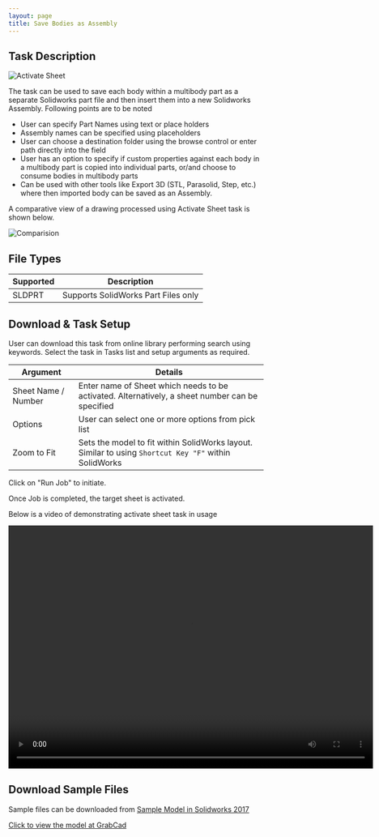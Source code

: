 ```yaml
---
layout: page
title: Save Bodies as Assembly
---
```


## Task Description

![Activate Sheet](002_ActivateSheet_001.png "Activate Sheet")

The task can be used to save each body within a multibody part as a separate Solidworks part file and then insert them into a new Solidworks Assembly.
Following points are to be noted
 - User can specify Part Names using text or place holders
 - Assembly names can be specified using placeholders
 - User can choose a destination folder using the browse control or enter path directly into the field
 - User has an option to specify if custom properties against each body in a multibody part is copied into individual parts, or/and choose to consume bodies in multibody parts
 - Can be used with other tools like Export 3D (STL, Parasolid, Step, etc.) where then imported body can be saved as an Assembly.


A comparative view of a drawing processed using Activate Sheet task is shown below.

![Comparision](002_ActivateSheet_002.png "Comparision between initial and final state of Solidworks Drawing")

## File Types

| Supported | Description |
| --- | --- |
| SLDPRT | Supports SolidWorks Part Files only |


## Download & Task Setup

User can download this task from online library performing search using keywords.
Select the task in Tasks list and setup arguments as required.

| Argument | Details |
| --- | --- |
| Sheet Name / Number| Enter name of Sheet which needs to be activated. Alternatively, a sheet number can be specified |
| Options | User can select one or more options from pick list |
| Zoom to Fit | Sets the model to fit within SolidWorks layout. Similar to using ```Shortcut Key "F"``` within SolidWorks |


Click on "Run Job" to initiate.

Once Job is completed, the target sheet is activated.

Below is a video of demonstrating activate sheet task in usage

<video width="720" height="480" controls>
  <source src="002_ActivateSheet.swf" type="video/mp4">
</video>


## Download Sample Files

Sample files can be downloaded from 
[Sample Model in Solidworks 2017](../000-model/SolidWorks_2017_RoboticArm.zip)

[Click to view the model at GrabCad](https://grabcad.com/library/5-dof-robot-1)
